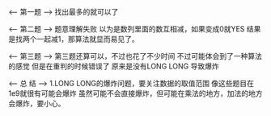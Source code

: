 <-- 第一题 -->
找出最多的就可以了

<-- 第二题 -->
题意理解失败
以为是数列里面的数互相减，如果变成0就YES
结果是找两个一起减1，那算法就显而易见了。

<-- 第三题 -->
第三题还算可以，不过也花了不少时间
不过可能体会到了一种算法的感觉
但是在重判的时候错误了
原来是没有LONG LONG 导致爆炸


<-- 总  结 -->
1.LONG LONG的爆炸问题，要关注数据的取值范围 像这些题目在 1e9就很有可能会爆炸
虽然可能不会直接爆炸，但可能在乘法的地方，加法的地方会爆炸，要小心。

